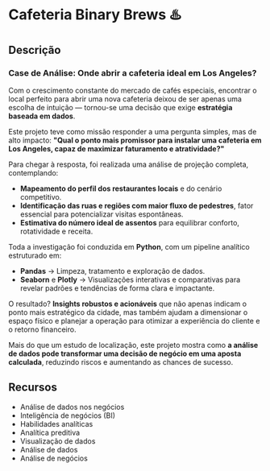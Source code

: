 # Cafeteria Binary Brews ♨️

## Descrição

### Case de Análise: Onde abrir a cafeteria ideal em Los Angeles?

Com o crescimento constante do mercado de cafés especiais, encontrar o local perfeito para abrir uma nova cafeteria deixou de ser apenas uma escolha de intuição — tornou-se uma decisão que exige **estratégia baseada em dados**.

Este projeto teve como missão responder a uma pergunta simples, mas de alto impacto:
**"Qual o ponto mais promissor para instalar uma cafeteria em Los Angeles, capaz de maximizar faturamento e atratividade?"**

Para chegar à resposta, foi realizada uma análise de projeção completa, contemplando:

- **Mapeamento do perfil dos restaurantes locais** e do cenário competitivo.
- **Identificação das ruas e regiões com maior fluxo de pedestres**, fator essencial para potencializar visitas espontâneas.
- **Estimativa do número ideal de assentos** para equilibrar conforto, rotatividade e receita.

Toda a investigação foi conduzida em **Python**, com um pipeline analítico estruturado em:

- **Pandas** → Limpeza, tratamento e exploração de dados.
- **Seaborn** e **Plotly** → Visualizações interativas e comparativas para revelar padrões e tendências de forma clara e impactante.

O resultado? **Insights robustos e acionáveis** que não apenas indicam o ponto mais estratégico da cidade, mas também ajudam a dimensionar o espaço físico e planejar a operação para otimizar a experiência do cliente e o retorno financeiro.

Mais do que um estudo de localização, este projeto mostra como **a análise de dados pode transformar uma decisão de negócio em uma aposta calculada**, reduzindo riscos e aumentando as chances de sucesso.

## Recursos

- Análise de dados nos negócios
- Inteligência de negócios (BI)
- Habilidades analíticas
- Analítica preditiva
- Visualização de dados
- Análise de dados
- Análise de negócios
